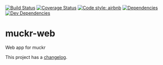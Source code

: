 [![Build Status](https://img.shields.io/travis/cjolowicz/muckr-web.svg?style=flat-square)](https://travis-ci.org/cjolowicz/muckr-web)
[![Coverage Status](https://img.shields.io/coveralls/cjolowicz/muckr-web.svg?style=flat-square)](https://coveralls.io/github/cjolowicz/muckr-web?branch=master)
[![Code style: airbnb](https://img.shields.io/badge/code%20style-airbnb-brightgreen.svg?style=flat-square)](https://github.com/airbnb/javascript)
[![Dependencies](https://img.shields.io/david/cjolowicz/muckr-web.svg?style=flat-square)](https://david-dm.org/cjolowicz/muckr-web)
[![Dev Dependencies](https://img.shields.io/david/dev/cjolowicz/muckr-web.svg?style=flat-square)](https://david-dm.org/cjolowicz/muckr-web?type=dev)

# muckr-web
Web app for muckr

This project has a [changelog](CHANGELOG.md).
